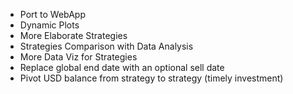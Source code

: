 - Port to WebApp
- Dynamic Plots
- More Elaborate Strategies
- Strategies Comparison with Data Analysis
- More Data Viz for Strategies
- Replace global end date with an optional sell date
- Pivot USD balance from strategy to strategy (timely investment)